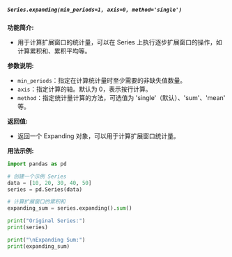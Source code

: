 ##### `Series.expanding(min_periods=1, axis=0, method='single')`
**功能简介:**
- 用于计算扩展窗口的统计量，可以在 Series 上执行逐步扩展窗口的操作，如计算累积和、累积平均等。

**参数说明:**
- `min_periods`：指定在计算统计量时至少需要的非缺失值数量。
- `axis`：指定计算的轴。默认为 0，表示按行计算。
- `method`：指定统计量计算的方法，可选值为 'single'（默认）、'sum'、'mean' 等。

**返回值:**
- 返回一个 Expanding 对象，可以用于计算扩展窗口统计量。

**用法示例:**
```python
import pandas as pd

# 创建一个示例 Series
data = [10, 20, 30, 40, 50]
series = pd.Series(data)

# 计算扩展窗口的累积和
expanding_sum = series.expanding().sum()

print("Original Series:")
print(series)

print("\nExpanding Sum:")
print(expanding_sum)
```
